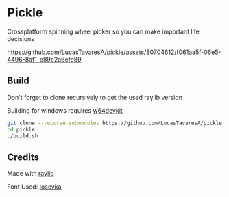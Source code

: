 # Pickle

Crossplatform spinning wheel picker so you can make important life decisions

https://github.com/LucasTavaresA/pickle/assets/80704612/f061aa5f-06e5-4496-8af1-e89e2a6efe89

## Build

Don't forget to clone recursively to get the used raylib version

Building for windows requires [w64devkit](https://github.com/skeeto/w64devkit)

```sh
git clone --recurse-submodules https://github.com/LucasTavaresA/pickle.git
cd pickle
./build.sh
```

## Credits

Made with [raylib](https://www.raylib.com/)

Font Used: [Iosevka](https://typeof.net/Iosevka/)
